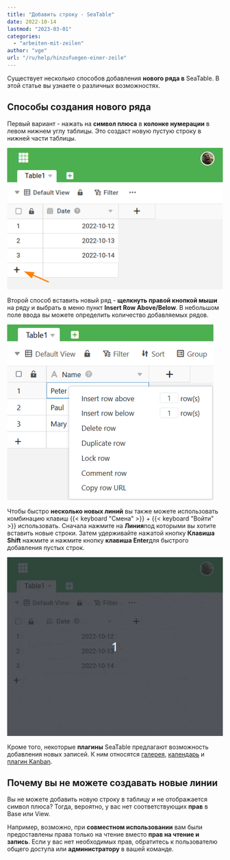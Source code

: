 ```yaml
---
title: "Добавить строку - SeaTable"
date: 2022-10-14
lastmod: "2023-03-01"
categories: 
  - "arbeiten-mit-zeilen"
author: "vge"
url: "/ru/help/hinzufuegen-einer-zeile"
---
```


Существует несколько способов добавления **нового ряда в** SeaTable. В этой статье вы узнаете о различных возможностях.

## Способы создания нового ряда

Первый вариант - нажать на **символ плюса** в **колонке нумерации** в левом нижнем углу таблицы. Это создаст новую пустую строку в нижней части таблицы.

![Создайте новый ряд](images/create-new-row.png)

Второй способ вставить новый ряд - **щелкнуть правой кнопкой мыши** на ряду и выбрать в меню пункт **Insert Row Above/Below**. В небольшом поле ввода вы можете определить количество добавляемых рядов.

![Вставка линий через контекстное меню](images/Zeilen-ueber-das-Kontextmenue-einfuegen.png)

Чтобы быстро **несколько новых линий** вы также можете использовать комбинацию клавиш {{< keyboard "Смена" >}} + {{< keyboard "Войти" >}} использовать. Сначала нажмите на **Линия**под которыми вы хотите вставить новые строки. Затем удерживайте нажатой кнопку **Клавиша Shift** нажмите и нажмите кнопку **клавиша Enter**для быстрого добавления пустых строк.

![Добавление новой строки с помощью ярлыка](images/create-new-row-shortcut.gif)

Кроме того, некоторые **плагины** SeaTable предлагают возможность добавления новых записей. К ним относятся [галерея](https://seatable.io/ru/docs/galerie-plugin/eine-neue-zeile-ueber-das-galerie-plugin-hinzufuegen/), [календарь](https://seatable.io/ru/docs/kalender-plugin/neue-kalendereintraege-im-kalender-plugin-anlegen/) и [плагин Kanban](https://seatable.io/ru/docs/kanban-plugin/anleitung-zum-kanban-plugin/).

## Почему вы не можете создавать новые линии

Вы не можете добавить новую строку в таблицу и не отображается символ плюса? Тогда, вероятно, у вас нет соответствующих **прав** в Base или View.

Например, возможно, при **совместном использовании** вам были предоставлены права только на чтение вместо **прав на чтение и запись**. Если у вас нет необходимых прав, обратитесь к пользователю общего доступа или **администратору** в вашей команде.
